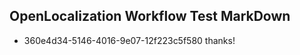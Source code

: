 ## OpenLocalization Workflow Test MarkDown
* 360e4d34-5146-4016-9e07-12f223c5f580 thanks!

<!--HONumber=Jul16_HO2-->


